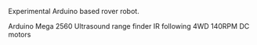 Experimental Arduino based rover robot.

Arduino Mega 2560
Ultrasound range finder
IR following
4WD 140RPM DC motors

